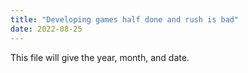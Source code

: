 ```yaml
---
title: "Developing games half done and rush is bad"
date: 2022-08-25
---
```

This file will give the year, month, and date.
